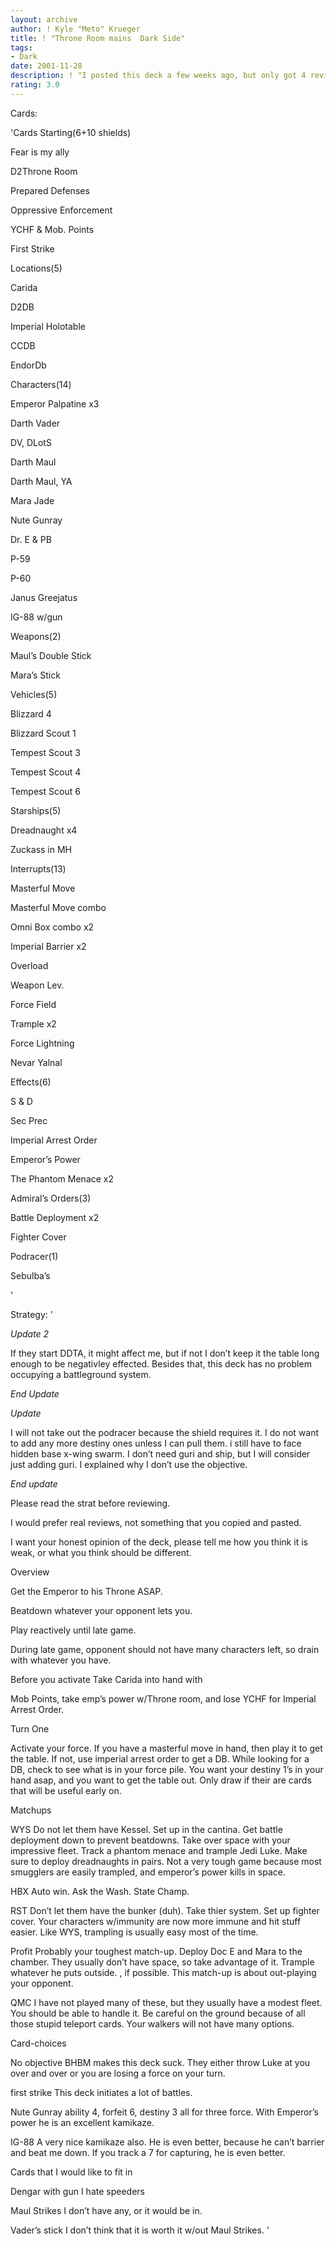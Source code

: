 ```yaml
---
layout: archive
author: ! Kyle "Meto" Krueger
title: ! "Throne Room mains  Dark Side"
tags:
- Dark
date: 2001-11-28
description: ! "I posted this deck a few weeks ago, but only got 4 reviews, so I am reposting with a few changes."
rating: 3.0
---
```

Cards: 

'Cards Starting(6+10 shields) 

Fear is my ally 

D2Throne Room 

Prepared Defenses 

Oppressive Enforcement 

YCHF & Mob. Points 

First Strike 


Locations(5) 

Carida 

D2DB 

Imperial Holotable

CCDB 

EndorDb 


Characters(14) 

Emperor Palpatine x3 

Darth Vader 

DV, DLotS 

Darth Maul 

Darth Maul, YA 

Mara Jade 

Nute Gunray 

Dr. E & PB 

P-59 

P-60

Janus Greejatus 

IG-88 w/gun


Weapons(2) 

Maul&#8217;s Double Stick 

Mara&#8217;s Stick 


Vehicles(5) 

Blizzard 4 

Blizzard Scout 1 

Tempest Scout 3 

Tempest Scout 4 

Tempest Scout 6 


Starships(5) 

Dreadnaught x4 

Zuckass in MH 


Interrupts(13) 

Masterful Move

Masterful Move combo

Omni Box combo x2 

Imperial Barrier x2 

Overload 

Weapon Lev. 

Force Field 

Trample x2 

Force Lightning 

Nevar Yalnal 


Effects(6) 

S & D 

Sec Prec 

Imperial Arrest Order 

Emperor&#8217;s Power 

The Phantom Menace x2 


Admiral&#8217;s Orders(3) 

Battle Deployment x2 

Fighter Cover 


Podracer(1) 

Sebulba&#8217;s  

'

Strategy: '

*Update 2*

If they start DDTA, it might affect me, but if not I don’t keep it the table long enough to be negativley effected.  Besides that, this deck has no problem occupying a battleground system.

*End Update*


*Update*

I will not take out the podracer because the shield requires it.  I do not want to add any more destiny ones unless I can pull them.  i still have to face hidden base x-wing swarm.  I don’t need guri and ship, but I will consider just adding guri. I explained why I don’t use the objective.

*End update*

Please read the strat before reviewing. 

I would prefer real reviews, not something that you copied and pasted.

I want your honest opinion of the deck, please tell me how you think it is weak, or what you think should be different. 


Overview

Get the Emperor to his Throne ASAP. 

Beatdown whatever your opponent lets you. 

Play reactively until late game. 

During late game, opponent should not have many characters left, so drain with whatever you have. 


Before you activate Take Carida into hand with 

Mob Points, take emp’s power w/Throne room, and lose YCHF for Imperial Arrest Order. 


Turn One

Activate your force. If you have a masterful move in hand, then play it to get the table. If not, use imperial arrest order to get a DB.  While looking for a DB, check to see what is in your force pile.  You want your destiny 1’s in your hand asap, and you want to get the table out. Only draw if their are cards that will be useful early on.


Matchups 

WYS Do not let them have Kessel. Set up in the cantina. Get battle deployment down to prevent beatdowns. Take over space with your impressive fleet. Track a phantom menace and trample Jedi Luke. Make sure to deploy dreadnaughts in pairs. Not a very tough game because most smugglers are easily trampled, and emperor’s power kills in space. 


HBX Auto win. Ask the Wash. State Champ. 


RST Don’t let them have the bunker (duh). Take thier system. Set up fighter cover. Your characters w/immunity are now more immune and hit stuff easier. Like WYS, trampling is usually easy most of the time. 


Profit Probably your toughest match-up. Deploy Doc E and Mara to the chamber. They usually don’t have space, so take advantage of it. Trample whatever he puts outside. , if possible. This match-up is about out-playing your opponent. 


QMC I have not played many of these, but they usually have a modest fleet.  You should be able to handle it.  Be careful on the ground because of all those stupid teleport cards. Your walkers will not have many options.


Card-choices 

No objective BHBM makes this deck suck. They either throw Luke at you over and over or you are losing a force on your turn. 


first strike This deck initiates a lot of battles. 


Nute Gunray ability 4, forfeit 6, destiny 3 all for three force. With Emperor’s power he is an excellent kamikaze. 


IG-88  A very nice kamikaze also.  He is even better, because he can’t barrier and beat me down. If you track a 7 for capturing, he is even better.


Cards that I would like to fit in

Dengar with gun I hate speeders

Maul Strikes I don’t have any, or it would be in.

Vader’s stick I don’t think that it is worth it w/out Maul Strikes.    '